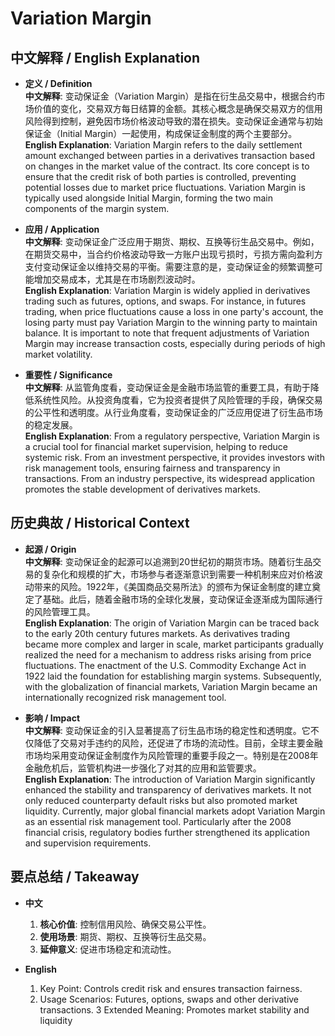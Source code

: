 # Variation Margin

## 中文解释 / English Explanation

* **定义 / Definition**  
  **中文解释**: 变动保证金（Variation Margin）是指在衍生品交易中，根据合约市场价值的变化，交易双方每日结算的金额。其核心概念是确保交易双方的信用风险得到控制，避免因市场价格波动导致的潜在损失。变动保证金通常与初始保证金（Initial Margin）一起使用，构成保证金制度的两个主要部分。  
  **English Explanation**: Variation Margin refers to the daily settlement amount exchanged between parties in a derivatives transaction based on changes in the market value of the contract. Its core concept is to ensure that the credit risk of both parties is controlled, preventing potential losses due to market price fluctuations. Variation Margin is typically used alongside Initial Margin, forming the two main components of the margin system.

* **应用 / Application**  
  **中文解释**: 变动保证金广泛应用于期货、期权、互换等衍生品交易中。例如，在期货交易中，当合约价格波动导致一方账户出现亏损时，亏损方需向盈利方支付变动保证金以维持交易的平衡。需要注意的是，变动保证金的频繁调整可能增加交易成本，尤其是在市场剧烈波动时。  
  **English Explanation**: Variation Margin is widely applied in derivatives trading such as futures, options, and swaps. For instance, in futures trading, when price fluctuations cause a loss in one party's account, the losing party must pay Variation Margin to the winning party to maintain balance. It is important to note that frequent adjustments of Variation Margin may increase transaction costs, especially during periods of high market volatility.

* **重要性 / Significance**  
  **中文解释**: 从监管角度看，变动保证金是金融市场监管的重要工具，有助于降低系统性风险。从投资角度看，它为投资者提供了风险管理的手段，确保交易的公平性和透明度。从行业角度看，变动保证金的广泛应用促进了衍生品市场的稳定发展。  
  **English Explanation**: From a regulatory perspective, Variation Margin is a crucial tool for financial market supervision, helping to reduce systemic risk. From an investment perspective, it provides investors with risk management tools, ensuring fairness and transparency in transactions. From an industry perspective, its widespread application promotes the stable development of derivatives markets.

## 历史典故 / Historical Context

* **起源 / Origin**  
  **中文解释**: 变动保证金的起源可以追溯到20世纪初的期货市场。随着衍生品交易的复杂化和规模的扩大，市场参与者逐渐意识到需要一种机制来应对价格波动带来的风险。1922年，《美国商品交易所法》的颁布为保证金制度的建立奠定了基础。此后，随着金融市场的全球化发展，变动保证金逐渐成为国际通行的风险管理工具。  
  **English Explanation**: The origin of Variation Margin can be traced back to the early 20th century futures markets. As derivatives trading became more complex and larger in scale, market participants gradually realized the need for a mechanism to address risks arising from price fluctuations. The enactment of the U.S. Commodity Exchange Act in 1922 laid the foundation for establishing margin systems. Subsequently, with the globalization of financial markets, Variation Margin became an internationally recognized risk management tool.

* **影响 / Impact**  
  **中文解释**: 变动保证金的引入显著提高了衍生品市场的稳定性和透明度。它不仅降低了交易对手违约的风险，还促进了市场的流动性。目前，全球主要金融市场均采用变动保证金制度作为风险管理的重要手段之一。特别是在2008年金融危机后，监管机构进一步强化了对其的应用和监管要求。  
  **English Explanation**: The introduction of Variation Margin significantly enhanced the stability and transparency of derivatives markets. It not only reduced counterparty default risks but also promoted market liquidity. Currently, major global financial markets adopt Variation Margin as an essential risk management tool. Particularly after the 2008 financial crisis, regulatory bodies further strengthened its application and supervision requirements.

## 要点总结 / Takeaway

* **中文**  
  1. **核心价值**: 控制信用风险、确保交易公平性。
  2. **使用场景**: 期货、期权、互换等衍生品交易。
  3. **延伸意义**: 促进市场稳定和流动性。

* **English**  
  1. Key Point: Controls credit risk and ensures transaction fairness.
  2. Usage Scenarios: Futures, options, swaps and other derivative transactions.
  3 Extended Meaning: Promotes market stability and liquidity